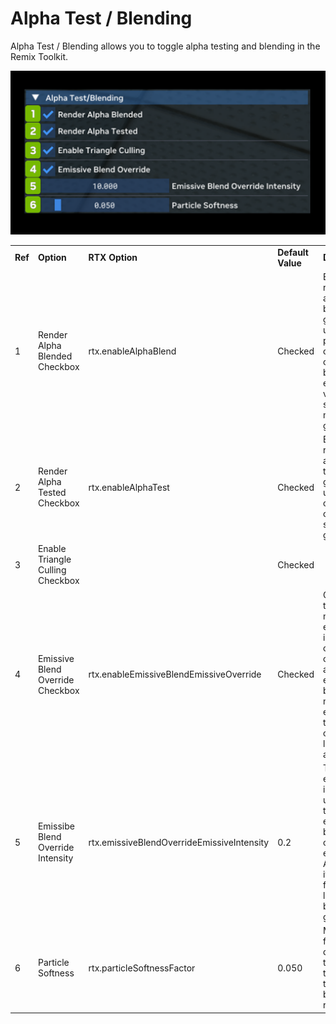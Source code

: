 # Alpha Test / Blending

Alpha Test / Blending allows you to toggle alpha testing and blending in the Remix Toolkit.


![AlphaTest](../data/images/rtxremix_027.png)


<table>
  <tr>
   <td><strong>Ref</strong>
   </td>
   <td><strong>Option</strong>
   </td>
   <td><strong>RTX Option</strong>
   </td>
   <td><strong>Default Value</strong>
   </td>
   <td><strong>Description</strong>
   </td>
  </tr>
  <tr>
   <td>1
   </td>
   <td>Render Alpha Blended Checkbox
   </td>
   <td>rtx.enableAlphaBlend
   </td>
   <td>Checked
   </td>
   <td>Enable rendering alpha blended geometry, used for partial opacity and other blending effects on various surfaces in many games.
   </td>
  </tr>
  <tr>
   <td>2
   </td>
   <td>Render Alpha Tested Checkbox
   </td>
   <td>rtx.enableAlphaTest
   </td>
   <td>Checked
   </td>
   <td>Enable rendering alpha tested geometry, used for cutout style opacity in some games.
   </td>
  </tr>
  <tr>
   <td>3
   </td>
   <td>Enable Triangle Culling Checkbox
   </td>
   <td>
   </td>
   <td>Checked
   </td>
   <td><!--- Needs Description --->
   </td>
  </tr>
  <tr>
   <td>4
   </td>
   <td>Emissive Blend Override Checkbox
   </td>
   <td>rtx.enableEmissiveBlendEmissiveOverride
   </td>
   <td>Checked
   </td>
   <td>Override typical material emissive information on draw calls with any emissive blending modes to emulate their original look more accurately.
   </td>
  </tr>
  <tr>
   <td>5
   </td>
   <td>Emissibe Blend Override Intensity
   </td>
   <td>rtx.emissiveBlendOverrideEmissiveIntensity
   </td>
   <td>0.2
   </td>
   <td>The emissive intensity to use when the emissive blend override is enabled. Adjust this if particles for example look overly bright globally.
   </td>
  </tr>
  <tr>
   <td>6
   </td>
   <td>Particle Softness
   </td>
   <td>rtx.particleSoftnessFactor
   </td>
   <td>0.050
   </td>
   <td>Multiplier for the view distance that is used to calculate the particle blending range.
   </td>
  </tr>
</table>